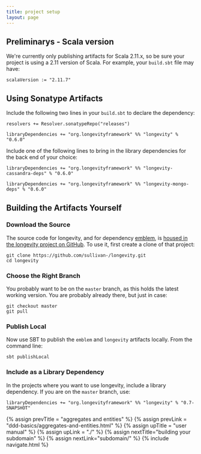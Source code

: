 ```yaml
---
title: project setup
layout: page
---
```


## Preliminarys - Scala version

We're currently only publishing artifacts for Scala 2.11.x, so be sure
your project is using a 2.11 version of Scala. For example, your
`build.sbt` file may have:

    scalaVersion := "2.11.7"

## Using Sonatype Artifacts

Include the following two lines in your `build.sbt` to declare the dependency:

    resolvers += Resolver.sonatypeRepo("releases")

    libraryDependencies += "org.longevityframework" %% "longevity" % "0.6.0"

Include one of the following lines to bring in the library
dependencies for the back end of your choice:

    libraryDependencies += "org.longevityframework" %% "longevity-cassandra-deps" % "0.6.0"

    libraryDependencies += "org.longevityframework" %% "longevity-mongo-deps" % "0.6.0"

## Building the Artifacts Yourself

### Download the Source

The source code for longevity, and for dependency
[emblem](https://github.com/sullivan-/emblem/wiki), is [housed in the
longevity project on
GitHub](https://github.com/sullivan-/longevity). To use it, first
create a clone of that project:

    git clone https://github.com/sullivan-/longevity.git
    cd longevity

### Choose the Right Branch

You probably want to be on the `master` branch, as this holds the
latest working version. You are probably already there, but just in
case:

    git checkout master
    git pull

### Publish Local

Now use SBT to publish the `emblem` and `longevity` artifacts
locally. From the command line:

    sbt publishLocal

### Include as a Library Dependency

In the projects where you want to use longevity, include a library
dependency. If you are on the `master` branch, use:

    libraryDependencies += "org.longevityframework" %% "longevity" % "0.7-SNAPSHOT"

{% assign prevTitle = "aggregates and entities" %}
{% assign prevLink = "ddd-basics/aggregates-and-entities.html" %}
{% assign upTitle = "user manual" %}
{% assign upLink = "./" %}
{% assign nextTitle="building your subdomain" %}
{% assign nextLink="subdomain/" %}
{% include navigate.html %}

